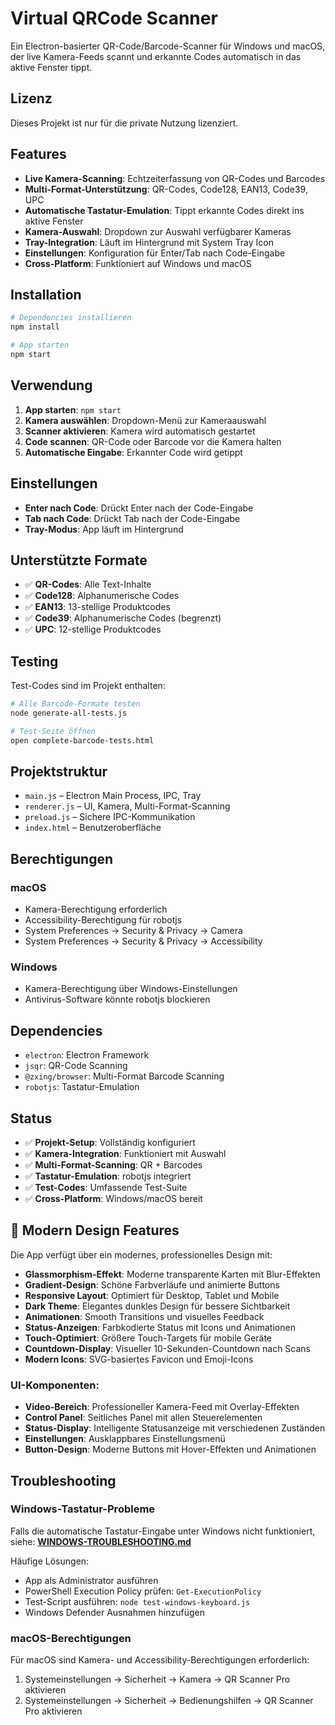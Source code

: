 # Virtual QRCode Scanner

Ein Electron-basierter QR-Code/Barcode-Scanner für Windows und macOS, der live Kamera-Feeds scannt und erkannte Codes automatisch in das aktive Fenster tippt.

## Lizenz

Dieses Projekt ist nur für die private Nutzung lizenziert.

## Features

- **Live Kamera-Scanning**: Echtzeiterfassung von QR-Codes und Barcodes
- **Multi-Format-Unterstützung**: QR-Codes, Code128, EAN13, Code39, UPC
- **Automatische Tastatur-Emulation**: Tippt erkannte Codes direkt ins aktive Fenster
- **Kamera-Auswahl**: Dropdown zur Auswahl verfügbarer Kameras
- **Tray-Integration**: Läuft im Hintergrund mit System Tray Icon
- **Einstellungen**: Konfiguration für Enter/Tab nach Code-Eingabe
- **Cross-Platform**: Funktioniert auf Windows und macOS

## Installation

```bash
# Dependencies installieren
npm install

# App starten
npm start
```

## Verwendung

1. **App starten**: `npm start`
2. **Kamera auswählen**: Dropdown-Menü zur Kameraauswahl
3. **Scanner aktivieren**: Kamera wird automatisch gestartet
4. **Code scannen**: QR-Code oder Barcode vor die Kamera halten
5. **Automatische Eingabe**: Erkannter Code wird getippt

## Einstellungen

- **Enter nach Code**: Drückt Enter nach der Code-Eingabe
- **Tab nach Code**: Drückt Tab nach der Code-Eingabe
- **Tray-Modus**: App läuft im Hintergrund

## Unterstützte Formate

- ✅ **QR-Codes**: Alle Text-Inhalte
- ✅ **Code128**: Alphanumerische Codes
- ✅ **EAN13**: 13-stellige Produktcodes
- ✅ **Code39**: Alphanumerische Codes (begrenzt)
- ✅ **UPC**: 12-stellige Produktcodes

## Testing

Test-Codes sind im Projekt enthalten:

```bash
# Alle Barcode-Formate testen
node generate-all-tests.js

# Test-Seite öffnen
open complete-barcode-tests.html
```

## Projektstruktur

- `main.js` – Electron Main Process, IPC, Tray
- `renderer.js` – UI, Kamera, Multi-Format-Scanning
- `preload.js` – Sichere IPC-Kommunikation
- `index.html` – Benutzeroberfläche

## Berechtigungen

### macOS
- Kamera-Berechtigung erforderlich
- Accessibility-Berechtigung für robotjs
- System Preferences → Security & Privacy → Camera
- System Preferences → Security & Privacy → Accessibility

### Windows
- Kamera-Berechtigung über Windows-Einstellungen
- Antivirus-Software könnte robotjs blockieren

## Dependencies

- `electron`: Electron Framework
- `jsqr`: QR-Code Scanning
- `@zxing/browser`: Multi-Format Barcode Scanning
- `robotjs`: Tastatur-Emulation

## Status

- ✅ **Projekt-Setup**: Vollständig konfiguriert
- ✅ **Kamera-Integration**: Funktioniert mit Auswahl
- ✅ **Multi-Format-Scanning**: QR + Barcodes
- ✅ **Tastatur-Emulation**: robotjs integriert
- ✅ **Test-Codes**: Umfassende Test-Suite
- ✅ **Cross-Platform**: Windows/macOS bereit

## 🎨 Modern Design Features

Die App verfügt über ein modernes, professionelles Design mit:

- **Glassmorphism-Effekt**: Moderne transparente Karten mit Blur-Effekten
- **Gradient-Design**: Schöne Farbverläufe und animierte Buttons
- **Responsive Layout**: Optimiert für Desktop, Tablet und Mobile
- **Dark Theme**: Elegantes dunkles Design für bessere Sichtbarkeit
- **Animationen**: Smooth Transitions und visuelles Feedback
- **Status-Anzeigen**: Farbkodierte Status mit Icons und Animationen
- **Touch-Optimiert**: Größere Touch-Targets für mobile Geräte
- **Countdown-Display**: Visueller 10-Sekunden-Countdown nach Scans
- **Modern Icons**: SVG-basiertes Favicon und Emoji-Icons

### UI-Komponenten:
- **Video-Bereich**: Professioneller Kamera-Feed mit Overlay-Effekten
- **Control Panel**: Seitliches Panel mit allen Steuerelementen
- **Status-Display**: Intelligente Statusanzeige mit verschiedenen Zuständen
- **Einstellungen**: Ausklappbares Einstellungsmenü
- **Button-Design**: Moderne Buttons mit Hover-Effekten und Animationen

## Troubleshooting

### Windows-Tastatur-Probleme
Falls die automatische Tastatur-Eingabe unter Windows nicht funktioniert, siehe: **[WINDOWS-TROUBLESHOOTING.md](WINDOWS-TROUBLESHOOTING.md)**

Häufige Lösungen:
- App als Administrator ausführen
- PowerShell Execution Policy prüfen: `Get-ExecutionPolicy`
- Test-Script ausführen: `node test-windows-keyboard.js`
- Windows Defender Ausnahmen hinzufügen

### macOS-Berechtigungen
Für macOS sind Kamera- und Accessibility-Berechtigungen erforderlich:
1. Systemeinstellungen → Sicherheit → Kamera → QR Scanner Pro aktivieren
2. Systemeinstellungen → Sicherheit → Bedienungshilfen → QR Scanner Pro aktivieren
